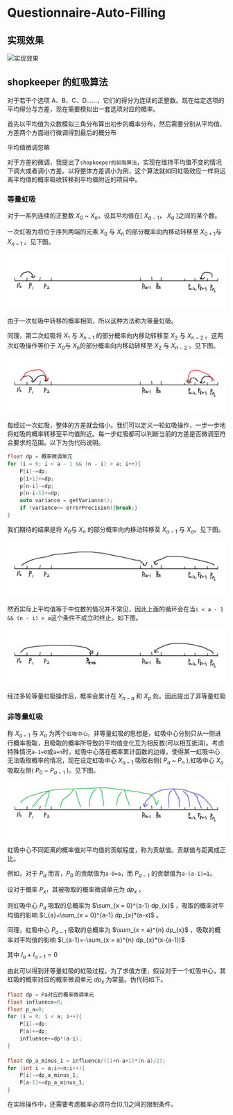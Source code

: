 # Questionnaire-Auto-Filling

## 实现效果

![实现效果](./images/snapshot.gif)

## shopkeeper 的虹吸算法

对于若干个选项 A、B、C、D......，它们的得分为连续的正整数。现在给定选项的平均得分与方差，现在需要模拟出一套选项对应的概率。

首先以平均值为众数模拟三角分布算出初步的概率分布，然后需要分别从平均值、方差两个方面进行微调得到最后的概分布

平均值微调忽略

对于方差的微调，我提出了`shopkeeper的虹吸算法`，实现在维持平均值不变的情况下调大或者调小方差。以将整体方差调小为例，这个算法就如同虹吸效应一样将远离平均值的概率吸收转移到平均值附近的项目中。

### 等量虹吸

对于一系列连续的正整数 $X_{0}$ ~ $X_{n}$，设其平均值在[ $X_{a-1}$， $X_{a}$ ]之间的某个数。

一次虹吸为将位于序列两端的元素 $X_{0}$ 与 $X_{n}$ 的部分概率向内移动转移至 $X_{0+1}$与 $X_{n-1}$ 。见下图。

![第一次虹吸](./images/1st_step.png)

由于一次虹吸中转移的概率相同，所以这种方法称为等量虹吸。

同理，第二次虹吸将 $X_{1}$ 与 $X_{n-1}$ 的部分概率向内移动转移至 $X_{2}$ 与 $X_{n-2}$ 。这两次虹吸操作等价于 $X_{0}$与 $X_{n}$的部分概率向内移动转移至 $X_{2}$ 与 $X_{n-2}$ 。见下图。

![第二次虹吸](./images/2rd_step.png)

每经过一次虹吸，整体的方差就会缩小。我们可以定义一轮虹吸操作，一步一步地将虹吸的概率转移至平均值附近。每一步虹吸都可以判断当前的方差是否微调至符合要求的范围。以下为伪代码说明。

```c++
float dp = 概率微调单元
for (i = 0; i < a - 1 && (n - i) > a; i++){
    P[i]-=dp;
    p[i+1]+=dp;
    p[n-i]-=dp;
    p[n-i-1]+=dp;
    auto variance = getVariance();
    if (variance<= errorPrecision){break;}
}
```

我们期待的结果是将 $X_{0}$与 $X_{n}$ 的部分概率向内移动转移至 $X_{a-1}$ 与 $X_{a}$。见下图。

![一轮虹吸](./images/1st_round.png)

然而实际上平均值等于中位数的情况并不常见，因此上面的循环会在当`i < a - 1 && (n - i) > a`这个条件不成立时终止。如下图。

![一轮虹吸的真实情况](./images/1st_round_true.png)

经过多轮等量虹吸操作后，概率会累计在 $X_{n-a}$ 和 $X_{p}$ 处。因此提出了非等量虹吸

### 非等量虹吸

称 $X_{a-1}$ 与 $X_{a}$ 为两个`虹吸中心`。非等量虹吸的思想是，虹吸中心分别只从一侧进行概率吸取，且吸取的概率所导致的平均值变化互为相反数(可以相互抵消)。考虑特殊情况`a-1=0`或`a=n`时，虹吸中心落在概率累计函数的边缘，使得某一虹吸中心无法吸取概率的情况，现在设定虹吸中心 $X_{a-1}$ 吸取右侧( $P_{a}$ ~ $P_{n}$ ),虹吸中心 $X_{a}$ 吸取左侧( $P_{0}$ ~ $P_{a-1}$ )。见下图。

![非等量虹吸](./images/unequal.png)

虹吸中心不同距离的概率值对平均值的贡献程度，称为贡献值。贡献值与距离成正比。

例如，对于 $P_{a}$ 而言，$P_{0}$ 的贡献值为`a-0=a`，而 $P_{a-1}$ 的贡献值为`a-(a-1)=1`。

设对于概率 $P_{x}$，其被吸取的概率微调单元为 $dp_{x}$ 。

则虹吸中心 $P_{a}$ 吸取的总概率为 $\sum_{x = 0}^{a-1} dp_{x}$ ，吸取的概率对平均值的影响 $I_{a}=\sum_{x = 0}^{a-1} dp_{x}*(a-x)$ 。

同理，虹吸中心 $P_{a-1}$ 吸取的总概率为 $\sum_{x = a}^{n} dp_{x}$ ，吸取的概率对平均值的影响 $I_{a-1}=-\sum_{x = a}^{n} dp_{x}*(x-(a-1))$

其中 $I_{a}+I_{a-1}=0$

由此可以得到非等量虹吸的虹吸过程。为了求值方便，假设对于一个虹吸中心，其虹吸的概率对应的概率微调单元 $dp_{x}$ 为常量。伪代码如下。

```cpp
float dp = Pa对应的概率微调单元
float influence=0;
float p_a=0;
for (i = 0; i < a; i++){
    P[i]-=dp;
    P[a]+=dp;
    influence+=dp*(a-i);
}

float dp_a_minus_1 = influence/((1+n-a+1)*(n-a)/2);
for (int i = a;i<=n;i++){
    P[i]-=dp_a_minus_1;
    P[a-1]+=dp_a_minus_1;
}
```

在实际操作中，还需要考虑概率必须符合[0,1]之间的限制条件。
